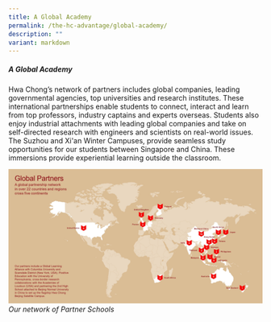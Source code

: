 ```yaml
---
title: A Global Academy
permalink: /the-hc-advantage/global-academy/
description: ""
variant: markdown
---
```

##### A Global Academy

Hwa Chong’s network of partners includes global companies, leading governmental agencies, top universities and research institutes. These international partnerships enable students to connect, interact and learn from top professors, industry captains and experts overseas. Students also enjoy industrial attachments with leading global companies and take on self-directed research with engineers and scientists on real-world issues. The Suzhou and Xi'an Winter Campuses, provide seamless study opportunities for our students between Singapore and China. These immersions provide experiential learning outside the classroom.

![](/images/Global_Partners.jpg)
*Our network of Partner Schools*
